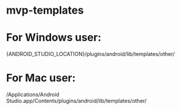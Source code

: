 # mvp-templates
# For Windows user:
  {ANDROID_STUDIO_LOCATION}/plugins/android/lib/templates/other/
# For Mac user:
  /Applications/Android Studio.app/Contents/plugins/android/lib/templates/other/
